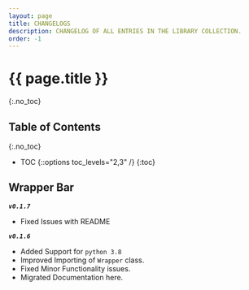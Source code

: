 ```yaml
---
layout: page
title: CHANGELOGS
description: CHANGELOG OF ALL ENTRIES IN THE LIBRARY COLLECTION.
order: -1
---
```


# {{ page.title }}
{:.no_toc}

## Table of Contents
{:.no_toc}

- TOC
{::options toc_levels="2,3" /}
{:toc}

## Wrapper Bar

**_`v0.1.7`_**

- Fixed Issues with README

**_`v0.1.6`_**

- Added Support for `python 3.8`
- Improved Importing of `Wrapper` class.
- Fixed Minor Functionality issues.
- Migrated Documentation here.